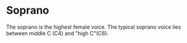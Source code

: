 Soprano
=======

The soprano is the highest female voice. The typical soprano voice lies between middle C (C4) and "high C"(C6).
